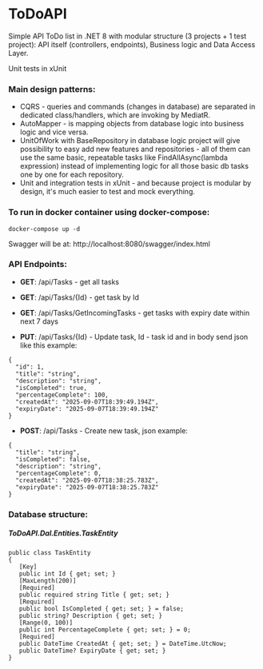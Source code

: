 # ToDoAPI



Simple API ToDo list in .NET 8 with modular structure (3 projects + 1 test project): API itself (controllers, endpoints), Business logic and Data Access Layer.

Unit tests in xUnit





### Main design patterns:



* CQRS - queries and commands (changes in database) are separated in dedicated class/handlers, which are invoking by MediatR.
* AutoMapper - is mapping objects from database logic into business logic and vice versa.
* UnitOfWork with BaseRepository in database logic project will give possibility to easy add new features and repositories - all of them can use the same basic, repeatable tasks like FindAllAsync(lambda expression) instead of implementing logic for all those basic db tasks one by one for each repository.
* Unit and integration tests in xUnit - and because project is modular by design, it's much easier to test and mock everything.



### To run in docker container using docker-compose:

```
docker-compose up -d
```

Swagger will be at: http://localhost:8080/swagger/index.html



### API Endpoints:

* **GET**: /api/Tasks - get all tasks

* **GET**: /api/Tasks/{Id} - get task by Id

* **GET**: /api/Tasks/GetIncomingTasks - get tasks with expiry date within next 7 days

* **PUT**: /api/Tasks/{Id} - Update task, Id - task id and in body send json like this example:

```
{
  "id": 1,
  "title": "string",
  "description": "string",
  "isCompleted": true,
  "percentageComplete": 100,
  "createdAt": "2025-09-07T18:39:49.194Z",
  "expiryDate": "2025-09-07T18:39:49.194Z"
}
```

* **POST**: /api/Tasks - Create new task, json example:

```
{
  "title": "string",
  "isCompleted": false,
  "description": "string",
  "percentageComplete": 0,
  "createdAt": "2025-09-07T18:38:25.783Z",
  "expiryDate": "2025-09-07T18:38:25.783Z"
}
```




### Database structure:


##### ToDoAPI.Dal.Entities.TaskEntity

```
public class TaskEntity
{
   [Key]
   public int Id { get; set; }
   [MaxLength(200)]
   [Required]
   public required string Title { get; set; }
   [Required]
   public bool IsCompleted { get; set; } = false;
   public string? Description { get; set; }
   [Range(0, 100)]
   public int PercentageComplete { get; set; } = 0;
   [Required]
   public DateTime CreatedAt { get; set; } = DateTime.UtcNow;
   public DateTime? ExpiryDate { get; set; }
}
```
